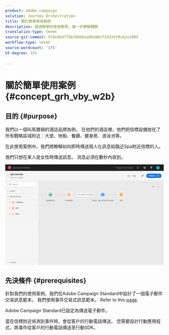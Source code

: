 ```yaml
---
product: adobe campaign
solution: Journey Orchestration
title: 關於簡單使用案例
description: 透過簡單的使用案例，進一步瞭解體驗
translation-type: tm+mt
source-git-commit: 57dc86d775bf8860aa09300cf2432d70c62a2993
workflow-type: tm+mt
source-wordcount: '175'
ht-degree: 12%

---
```



# 關於簡單使用案例{#concept_grh_vby_w2b}

## 目的 {#purpose}

我們以一個叫馬爾頓的酒店品牌為例， 在他們的酒店裡，他們把信標設備放在了所有戰略區域附近：大堂、地板、餐廳、健身房、游泳池等。

在此使用案例中，我們將瞭解如何即時傳送個人化訊息給臨近Spa附近信標的人。

我們只想在某人是女性時傳送訊息。 消息必須在數秒內收到。

![](../assets/journeyuc1_16.png)

## 先決條件 {#prerequisites}

針對我們的使用案例，我們在Adobe Campaign Standard中設計了一個電子郵件交易訊息範本。 我們使用事件交易式訊息範本。 Refer to this [page](https://docs.adobe.com/content/help/zh-Hant/campaign-standard/using/communication-channels/transactional-messaging/about-transactional-messaging.html).

Adobe Campaign Standard已設定為傳送電子郵件。

當在信標附近偵測到事件時，會從客戶的行動電話傳送。 您需要設計行動應用程式，將事件從客戶的行動電話傳送至行動SDK。